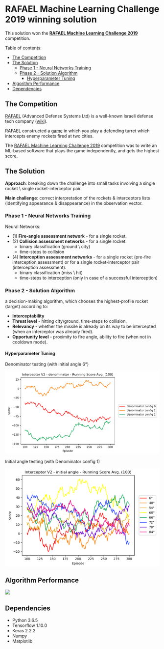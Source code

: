 # RAFAEL Machine Learning Challenge 2019 winning solution

This solution won the [**RAFAEL Machine Learning Challenge 2019**](http://portal.rafael.co.il/MLchallenge2019/Documents/index.html) competition.

Table of contents:

* [The Competition](https://github.com/EliorBenYosef/rafael-ml-challenge-2019-winning-solution#the-competition)
* [The Solution](https://github.com/EliorBenYosef/rafael-ml-challenge-2019-winning-solution#the-solution) 
  * [Phase 1 - Neural Networks Training](https://github.com/EliorBenYosef/rafael-ml-challenge-2019-winning-solution#phase-1---neural-networks-training)
  * [Phase 2 - Solution Algorithm](https://github.com/EliorBenYosef/rafael-ml-challenge-2019-winning-solution#phase-2---solution-algorithm)
    * [Hyperparameter Tuning](https://github.com/EliorBenYosef/rafael-ml-challenge-2019-winning-solution#hyperparameter-tuning)
* [Algorithm Performance](https://github.com/EliorBenYosef/rafael-ml-challenge-2019-winning-solution#algorithm-performance)
* [Dependencies](https://github.com/EliorBenYosef/rafael-ml-challenge-2019-winning-solution#dependencies) 

## The Competition

[RAFAEL](https://www.rafael.co.il/) (Advanced Defense Systems Ltd) 
is a well-known Israeli defense tech company ([wiki](https://en.wikipedia.org/wiki/Rafael_Advanced_Defense_Systems)).

RAFAEL constructed a [game](https://github.com/EliorBenYosef/rafael-ml-challenge-2019-winning-solution/blob/master/Interceptor_V2.py) 
in which you play a defending turret which intercepts enemy rockets fired at two cities.  

The [RAFAEL Machine Learning Challenge 2019](http://portal.rafael.co.il/MLchallenge2019/Documents/index.html) 
competition was to write an ML-based software that plays the game independently, and gets the highest score.

## The Solution

**Approach**: breaking down the challenge into small tasks involving a single rocket \ single rocket-interceptor pair. 

**Main challenge**: correct interpretation of the rockets & interceptors lists (identifying appearance & disappearance) in the observation vector.

### Phase 1 - Neural Networks Training

Neural Networks:
* (1) **Fire-angle assessment network** - for a single rocket.
* (2) **Collision assessment networks** - for a single rocket.
  * binary classification (ground \ city)
  * time-steps to collision
* (4) **Interception assessment networks** - for a single rocket (pre-fire interception assessment) or for a single rocket-interceptor pair (interception assessment). 
  * binary classification (miss \ hit)
  * time-steps to interception (only in case of a successful interception)

### Phase 2 - Solution Algorithm

a decision-making algorithm, which chooses the highest-profile rocket (target) according to:
* **Interceptability**
* **Threat level** - hitting city\ground, time-steps to collision.
* **Relevancy** - whether the missile is already on its way to be intercepted (when an interceptor was already fired).
* **Opportunity level** - proximity to fire angle, ability to fire (when not in cooldown mode).

#### Hyperparameter Tuning

Denominator testing (with initial angle 6°)

<p float="left">
  <img src="https://github.com/EliorBenYosef/rafael-ml-challenge-2019-winning-solution/blob/master/phase_2_solution_algorithm/results/denominator_testing/denominator_config.png" width="650">
</p>

Initial angle testing (with Denominator config 1)

<p float="left">
  <img src="https://github.com/EliorBenYosef/rafael-ml-challenge-2019-winning-solution/blob/master/phase_2_solution_algorithm/results/initial_angle_testing/init_ang.png" width="550">
</p>

## Algorithm Performance

<p float="left">
  <img src="https://github.com/EliorBenYosef/rafael-ml-challenge-2019-winning-solution/blob/master/phase_2_solution_algorithm/results/result_video.gif" width="500">
</p>

## Dependencies
* Python 3.6.5
* Tensorflow 1.10.0
* Keras 2.2.2
* Numpy
* Matplotlib
